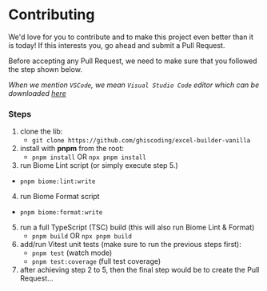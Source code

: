 # Contributing

We'd love for you to contribute and to make this project even better than it is today! If this interests you, go ahead and submit a Pull Request.

Before accepting any Pull Request, we need to make sure that you followed the step shown below.

_When we mention `VSCode`, we mean `Visual Studio Code` editor which can be downloaded [here](https://code.visualstudio.com)_

### Steps

1. clone the lib:
   - `git clone https://github.com/ghiscoding/excel-builder-vanilla`
2. install with **pnpm** from the root:
   - `pnpm install` OR `npx pnpm install`
3. run Biome Lint script (or simply execute step 5.)
  - `pnpm biome:lint:write`
4. run Biome Format script
  - `pnpm biome:format:write`
5. run a full TypeScript (TSC) build (this will also run Biome Lint & Format)
   - `pnpm build` OR `npx pnpm build`
5. add/run Vitest unit tests (make sure to run the previous steps first):
   - `pnpm test` (watch mode)
   - `pnpm test:coverage` (full test coverage)
6. after achieving step 2 to 5, then the final step would be to create the Pull Request...